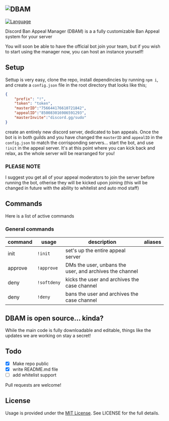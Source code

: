 ![DBAM](https://github.com/furSUDO/Discord-Ban-Appeal-Manager/blob/main/github/Rules-Embed.gif?raw=true) 
---
[![Language](https://img.shields.io/badge/JavaScript-purple.svg?style=plastic&colorB=ff4e4e)]()

Discord Ban Appeal Manager (DBAM) is a a fully customizable Ban Appeal system for your server

You will soon be able to have the official bot join your team, but if you wish to start using the manager now, you can host an instance yourself!

## Setup
Settup is very easy, clone the repo, install dependincies by running ``npm i``, and create a ``config.json`` file in the root directory that looks like this;
```json
{
	"prefix": "!",
	"token": "token",
	"masterID":"756644176610721842",
	"appealID":"850083016986591293",
	"masterInvite":"discord.gg/sudo"
}
```
create an entirely new discord server, dedicated to ban appeals.
Once the bot is in both guilds and you have changed the ``masterID`` and ``appealID`` in the ``config.json`` to match the corrisponding servers... start the bot, and use ``!init`` in the appeal server.
It's at this point where you can kick back and relax, as the whole server will be rearranged for you!

### PLEASE NOTE
I suggest you get all of your appeal moderators to join the server before running the bot, otherise they will be kicked upon joining (this will be changed in future with the ability to whitelist and auto mod staff)

## Commands

Here is a list of active commands
### General commands
| command | usage | description | aliases |
|---------|-------|-------------|---------|
| init  |``!init``|set's up the entire appeal server|
| approve  | ``!approve`` | DMs the user, unbans the user, and archives the channel |
| deny  | ``!softdeny`` | kicks the user and archives the case channel |
| deny  | ``!deny`` | bans the user and archives the case channel |



## DBAM is open source... kinda?

While the main code is fully downloadable and editable, things like the updates we are working on stay a secret!




## Todo
- [X] Make repo public
- [X] write README.md file
- [ ] add whitelist support

Pull requests are welcome!

## License
Usage is provided under the [MIT License](http://http//opensource.org/licenses/mit-license.php). See LICENSE for the full details.
